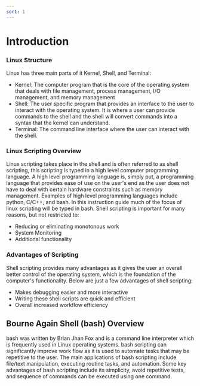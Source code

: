 ```yaml
---
sort: 1
---
```

# Introduction

### Linux Structure
Linux has three main parts of it Kernel, Shell, and Terminal:

* Kernel: The computer program that is the core of the operating system that deals with  file management, process management, I/O management, and memory management
* Shell: The user specific program that provides an interface to the user to interact with the operating system. It is where a user can provide commands to the shell and the shell will convert commands into a syntax that the kernel can understand.
* Terminal: The command line interface where the user can interact with the shell.

### Linux Scripting Overview

Linux scripting takes place in the shell and is often referred to as shell scripting, this scripting is typed in a high level computer programming language.  A high level programming language is, simply put, a programming language that provides ease of use on the user's end as the user does not have to deal with certain hardware constraints such as memory management. Examples of high level programming languages include python, C/C++, and bash. In this instruction guide much of the focus of linux scripting will be typed in bash. Shell scripting is important for many reasons, but not restricted to: 

* Reducing or eliminating monotonous work
* System Monitoring
* Additional functionality

### Advantages of Scripting
Shell scripting provides many advantages as it gives the user an overall better control of the operating system, which is the foundation of the computer's functionality. Below are just a few advantages of shell scripting:

* Makes debugging easier and more interactive
* Writing these shell scripts are quick and efficient
* Overall increased workflow efficiency

## Bourne Again Shell (bash) Overview

bash was written by Brian Jhan Fox and is a command line interpreter which is frequently used in Linux operating systems. bash scripting can significantly improve work flow as it is used to automate tasks that may be repetitive to the user. The main applications of bash scripting include file/text manipulation, executing routine tasks, and automation. Some key advantages of bash scripting include its simplicity, avoid repetitive tests, and sequence of commands can be executed using one command.